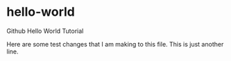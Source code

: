 # hello-world
Github Hello World Tutorial

Here are some test changes that I am making to this file.
This is just another line.
#
